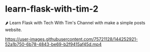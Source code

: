 # learn-flask-with-tim-2
🌶 Learn Flask with Tech With Tim's Channel with make a simple posts website.


https://user-images.githubusercontent.com/75721128/144252921-52a1b750-6b78-4843-be69-b2f9415af45d.mp4

